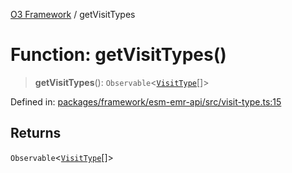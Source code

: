 [O3 Framework](../API.md) / getVisitTypes

# Function: getVisitTypes()

> **getVisitTypes**(): `Observable`\<[`VisitType`](../interfaces/VisitType.md)[]\>

Defined in: [packages/framework/esm-emr-api/src/visit-type.ts:15](https://github.com/habeshabro/openmrs-esm-core/blob/main/packages/framework/esm-emr-api/src/visit-type.ts#L15)

## Returns

`Observable`\<[`VisitType`](../interfaces/VisitType.md)[]\>
